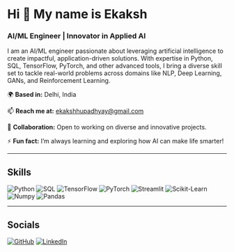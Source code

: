 # Hi 👋 My name is Ekaksh
### AI/ML Engineer | Innovator in Applied AI

I am an AI/ML engineer passionate about leveraging artificial intelligence to create impactful, application-driven solutions. With expertise in Python, SQL, TensorFlow, PyTorch, and other advanced tools, I bring a diverse skill set to tackle real-world problems across domains like NLP, Deep Learning, GANs, and Reinforcement Learning.

🌍 **Based in:** Delhi, India  

📫 **Reach me at:** ekakshhupadhyay@gmail.com

🤝 **Collaboration:** Open to working on diverse and innovative projects.

⚡ **Fun fact:** I’m always learning and exploring how AI can make life smarter!  

---

## **Skills**
![Python](https://img.shields.io/badge/Python-3776AB?style=flat&logo=python&logoColor=white)
![SQL](https://img.shields.io/badge/SQL-336791?style=flat&logo=postgresql&logoColor=white)
![TensorFlow](https://img.shields.io/badge/TensorFlow-FF6F00?style=flat&logo=tensorflow&logoColor=white)
![PyTorch](https://img.shields.io/badge/PyTorch-EE4C2C?style=flat&logo=pytorch&logoColor=white)
![Streamlit](https://img.shields.io/badge/Streamlit-FF4B4B?style=flat&logo=streamlit&logoColor=white)
![Scikit-Learn](https://img.shields.io/badge/Scikit--Learn-F7931E?style=flat&logo=scikit-learn&logoColor=white)
![Numpy](https://img.shields.io/badge/Numpy-013243?style=flat&logo=numpy&logoColor=white)
![Pandas](https://img.shields.io/badge/Pandas-150458?style=flat&logo=pandas&logoColor=white)

---

## **Socials**
[![GitHub](https://img.shields.io/badge/GitHub-181717?style=flat&logo=github&logoColor=white)]((https://github.com/Ekakshh))
[![LinkedIn](https://img.shields.io/badge/LinkedIn-0077B5?style=flat&logo=linkedin&logoColor=white)](https://www.linkedin.com/in/ekaksh-upadhyay/)


